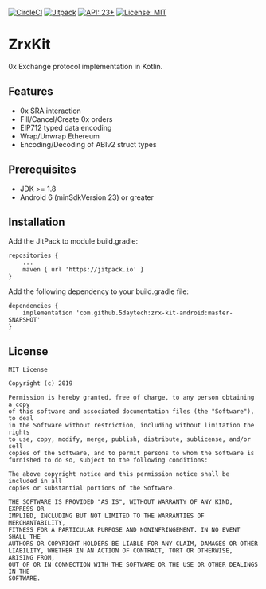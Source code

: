 [![CircleCI](https://circleci.com/gh/blocksdecoded/zrx-kit-android/tree/master.svg?style=shield)](https://circleci.com/gh/blocksdecoded/zrx-kit-android/tree/master)
[![Jitpack](https://jitpack.io/v/blocksdecoded/zrx-kit-android.svg)](https://jitpack.io/#blocksdecoded/zrx-kit-android)
[![API: 23+](https://img.shields.io/badge/API-23+-brightgreen.svg)](https://opensource.org/licenses/MIT)
[![License: MIT](https://img.shields.io/badge/License-MIT-brightgreen.svg)](https://opensource.org/licenses/MIT)
# ZrxKit 
0x Exchange protocol implementation in Kotlin.

## Features
* 0x SRA interaction
* Fill/Cancel/Create 0x orders
* EIP712 typed data encoding
* Wrap/Unwrap Ethereum
* Encoding/Decoding of ABIv2 struct types

## Prerequisites
* JDK >= 1.8
* Android 6 (minSdkVersion 23) or greater

## Installation
Add the JitPack to module build.gradle:
```
repositories {
    ...
    maven { url 'https://jitpack.io' }
}
```
Add the following dependency to your build.gradle file:
```
dependencies {
    implementation 'com.github.5daytech:zrx-kit-android:master-SNAPSHOT'
}
```

## License
    MIT License

    Copyright (c) 2019
    
    Permission is hereby granted, free of charge, to any person obtaining a copy
    of this software and associated documentation files (the "Software"), to deal
    in the Software without restriction, including without limitation the rights
    to use, copy, modify, merge, publish, distribute, sublicense, and/or sell
    copies of the Software, and to permit persons to whom the Software is
    furnished to do so, subject to the following conditions:
    
    The above copyright notice and this permission notice shall be included in all
    copies or substantial portions of the Software.
    
    THE SOFTWARE IS PROVIDED "AS IS", WITHOUT WARRANTY OF ANY KIND, EXPRESS OR
    IMPLIED, INCLUDING BUT NOT LIMITED TO THE WARRANTIES OF MERCHANTABILITY,
    FITNESS FOR A PARTICULAR PURPOSE AND NONINFRINGEMENT. IN NO EVENT SHALL THE
    AUTHORS OR COPYRIGHT HOLDERS BE LIABLE FOR ANY CLAIM, DAMAGES OR OTHER
    LIABILITY, WHETHER IN AN ACTION OF CONTRACT, TORT OR OTHERWISE, ARISING FROM,
    OUT OF OR IN CONNECTION WITH THE SOFTWARE OR THE USE OR OTHER DEALINGS IN THE
    SOFTWARE.
    